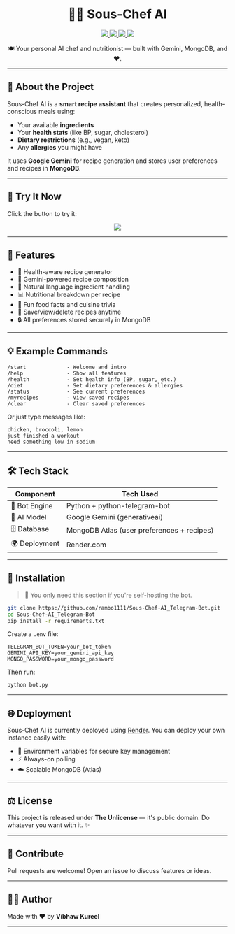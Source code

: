 <h1 align="center">👨‍🍳 Sous-Chef AI</h1>

<p align="center">
  <a href="https://t.me/Sous_Chef_AI_bot">
    <img src="https://img.shields.io/badge/Telegram-Bot-blue?logo=telegram" />
  </a>
  <a href="https://www.mongodb.com/atlas/database">
    <img src="https://img.shields.io/badge/MongoDB-Connected-green?logo=mongodb" />
  </a>
  <a href="https://render.com/">
    <img src="https://img.shields.io/badge/Deployed%20on-Render-orange?logo=render" />
  </a>
  <a href="https://unlicense.org/">
    <img src="https://img.shields.io/badge/License-Unlicense-lightgrey" />
  </a>
</p>


<p align="center">
  🍽️ Your personal AI chef and nutritionist — built with Gemini, MongoDB, and ❤️.
</p>

---

## 📸 About the Project

Sous-Chef AI is a **smart recipe assistant** that creates personalized, health-conscious meals using:

* Your available **ingredients**
* Your **health stats** (like BP, sugar, cholesterol)
* **Dietary restrictions** (e.g., vegan, keto)
* Any **allergies** you might have

It uses **Google Gemini** for recipe generation and stores user preferences and recipes in **MongoDB**.

---

## 🚀 Try It Now

Click the button to try it:

<p align="center">
  <a href="https://t.me/Sous_Chef_AI_bot">
    <img src="https://img.shields.io/badge/-Launch%20Sous--Chef%20AI%20🍳-blue?style=for-the-badge&logo=telegram" />
  </a>
</p>

---

## 🧠 Features

* 📝 Health-aware recipe generator
* 🍏 Gemini-powered recipe composition
* 💬 Natural language ingredient handling
* 📊 Nutritional breakdown per recipe
* 🧠 Fun food facts and cuisine trivia
* 💾 Save/view/delete recipes anytime
* 🔒 All preferences stored securely in MongoDB

---

## 💡 Example Commands

```text
/start             - Welcome and intro
/help              - Show all features
/health            - Set health info (BP, sugar, etc.)
/diet              - Set dietary preferences & allergies
/status            - See current preferences
/myrecipes         - View saved recipes
/clear             - Clear saved preferences
```

Or just type messages like:

```
chicken, broccoli, lemon
just finished a workout
need something low in sodium
```

---

## 🛠️ Tech Stack

| Component     | Tech Used                                  |
| ------------- | ------------------------------------------ |
| 🤖 Bot Engine | Python + python-telegram-bot               |
| 🧠 AI Model   | Google Gemini (generativeai)               |
| 🗄️ Database  | MongoDB Atlas (user preferences + recipes) |
| 🌍 Deployment | Render.com                                 |

---

## 📂 Installation

> 🛑 You only need this section if you're self-hosting the bot.

```bash
git clone https://github.com/rambo1111/Sous-Chef-AI_Telegram-Bot.git
cd Sous-Chef-AI_Telegram-Bot
pip install -r requirements.txt
```

Create a `.env` file:

```env
TELEGRAM_BOT_TOKEN=your_bot_token
GEMINI_API_KEY=your_gemini_api_key
MONGO_PASSWORD=your_mongo_password
```

Then run:

```bash
python bot.py
```

---

## 🌐 Deployment

Sous-Chef AI is currently deployed using [Render](https://render.com). You can deploy your own instance easily with:

* 🔐 Environment variables for secure key management
* ⚡ Always-on polling
* ☁️ Scalable MongoDB (Atlas)

---

## ⚖️ License

This project is released under **The Unlicense** — it's public domain. Do whatever you want with it. ✨

---

## 🤝 Contribute

Pull requests are welcome! Open an issue to discuss features or ideas.

---

## 👨‍🍳 Author

Made with ❤️ by **Vibhaw Kureel**

---

